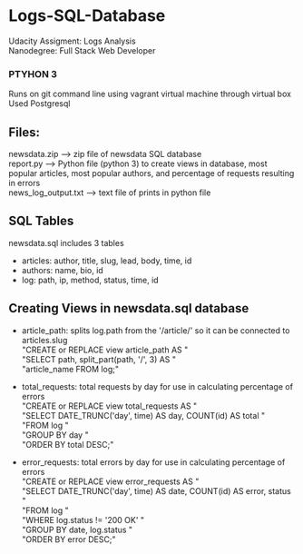 # Logs-SQL-Database
Udacity Assigment: Logs Analysis  
Nanodegree: Full Stack Web Developer

### PTYHON 3
Runs on git command line using vagrant virtual machine through virtual box  
Used Postgresql

## Files:  
newsdata.zip --> zip file of newsdata SQL database  
report.py --> Python file (python 3) to create views in database, most popular articles, most popular authors, and percentage of requests resulting in errors  
news_log_output.txt --> text file of prints in python file  

## SQL Tables
newsdata.sql includes 3 tables
- articles: author, title, slug, lead, body, time, id
- authors: name, bio, id
- log: path, ip, method, status, time, id

## Creating Views in newsdata.sql database
- article_path: splits log.path from the '/article/' so it can be connected to articles.slug  
"CREATE or REPLACE view article_path AS "  
              "SELECT path, split_part(path, '/', 3) AS "  
              "article_name FROM log;"  
              
- total_requests: total requests by day for use in calculating percentage of errors  
"CREATE or REPLACE view total_requests AS "  
              "SELECT DATE_TRUNC('day', time) AS day, COUNT(id) AS total "  
              "FROM log "  
              "GROUP BY day "  
              "ORDER BY total DESC;"  
              
- error_requests: total errors by day for use in calculating percentage of errors  
"CREATE or REPLACE view error_requests AS "  
              "SELECT DATE_TRUNC('day', time) AS date, COUNT(id) AS error, status "  
              "FROM log "  
              "WHERE log.status != '200 OK' "  
              "GROUP BY date, log.status "  
              "ORDER BY error DESC;"  
